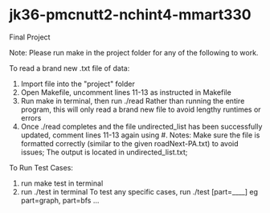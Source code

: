 # jk36-pmcnutt2-nchint4-mmart330
Final Project

Note: Please run make in the project folder for any of the following to work.

To read a brand new .txt file of data:
1) Import file into the "project" folder
2) Open Makefile, uncomment lines 11-13 as instructed in Makefile
3) Run make in terminal, then run ./read
    Rather than running the entire program, this will only read a brand new file to avoid lengthy runtimes or errors
4) Once ./read completes and the file undirected_list has been successfully updated, comment lines 11-13 again using #.
Notes:
    Make sure the file is formatted correctly (similar to the given roadNext-PA.txt) to avoid issues;
    The output is located in undirected_list.txt;

To Run Test Cases:
1) run  make test  in terminal
2) run ./test in terminal
    To test any specific cases, run ./test [part=____]
        eg part=graph, part=bfs ...






